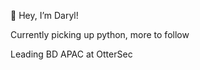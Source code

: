 👋 Hey, I’m Daryl!

Currently picking up python, more to follow

Leading BD APAC at OtterSec 

<!---
Darveloper1/Darveloper1 is a ✨ special ✨ repository because its `README.md` (this file) appears on your GitHub profile.
You can click the Preview link to take a look at your changes.
--->
